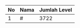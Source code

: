 | No | Nama            | Jumlah Level |
|----|-----------------|--------------|
| 1  | #    |    3722        |
